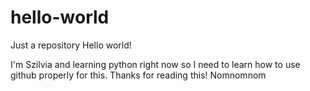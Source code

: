 # hello-world
Just a repository
Hello world!

I'm Szilvia and learning python right now so I need to learn how to use github properly for this. 
Thanks for reading this!
Nomnomnom
